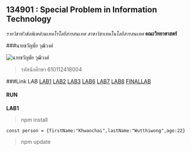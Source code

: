 ## 134901 : Special Problem in Information Technology

*รายวิชาหัวข้อพิเษด้านเทคโรโลยีสารสนเทศ*
_สาขาวิชาเทคโนโลยีสารสนเทศ_
**คณะวิทยาศาสตร์**

###นายขวัญชัย วุฒิวงศ์

![นายขวัญชัย วุฒิวงศ์](https://scontent.fbkk10-1.fna.fbcdn.net/v/t1.6435-9/87326594_2664644916985882_8509817719464394752_n.jpg?_nc_cat=107&ccb=1-5&_nc_sid=174925&_nc_eui2=AeEHHWV75U5zVPmMDJ7pDdBzqojNYd2JnX2qiM1h3YmdfT3XfyBgM4UIPXC0yK9YA1K04bQp_at7ooDAEFMkvQSp&_nc_ohc=h0vLF9UMVcAAX8lY6j8&_nc_ht=scontent.fbkk10-1.fna&oh=fd4dff5d251798091e7b1aa67a046250&oe=61C218A3)
>รหัสนักศึกษา 610112418004

###Link LAB
[LAB1](https://github.com/dong459/4134901-2-64/tree/master/610112418004/LAB1)
[LAB2](https://github.com/dong459/4134901-2-64/tree/master/610112418004/LAB2)
[LAB3](https://github.com/dong459/4134901-2-64/tree/master/610112418004/LAB3)
[LAB6](https://github.com/dong459/4134901-2-64/tree/master/610112418004/LAB6)
[LAB7](https://github.com/dong459/4134901-2-64/tree/master/610112418004/LAB7)
[LAB8](https://github.com/dong459/4134901-2-64/tree/master/610112418004/LAB8)
[FINALLAB](https://github.com/dong459/finallab.git)


#### RUN
**LAB1**

>npm install

   
    const person = {firstName:"Khwanchai",lastName:"Wutthiwong",age:22}

>npm update
